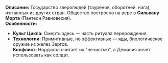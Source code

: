 **Описание:** Государство зверолюдей (тауренов, оборотней, нага), изгнанных из других стран. Общество построено на вере в **Сильвану Морта** (Пантеон Равновесия).  
**Особенности:**  
- **Культ Цикла:** Смерть здесь — часть ритуала перерождения.  
- **Технологии:** Примитивные, но эффективные — яды, биологическое оружие из желез Зергов.  
**Конфликт:** Нордскол считает их "нечистью", а Демасия хочет использовать как солдат. 